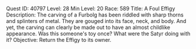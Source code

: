 Quest ID: 40797
Level: 28
Min Level: 20
Race: 589
Title: A Foul Effigy
Description: The carving of a Furbolg has been riddled with sharp thorns and splinters of metal. They are gouged into its face, neck, and body. And yet, the carving can clearly be made out to have an almost childlike appearance. Was this someone's toy once? What were the Satyr doing with it?
Objective: Return the Effigy to its owner.
